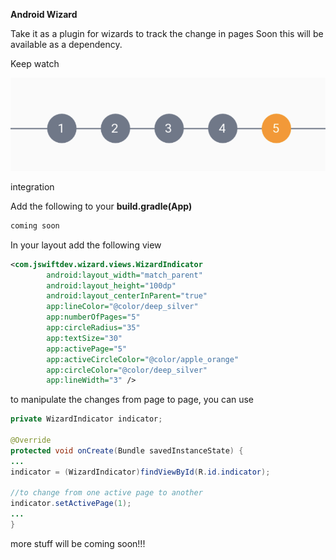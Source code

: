 **Android Wizard** 
 
Take it as a plugin for wizards to track the change in pages
Soon this will be available as a dependency. 

Keep watch

![Image](screenshots/1.png)

integration 

Add the following to your **build.gradle(App)**

```bash
coming soon
```
In your layout add the following view
``` xml
<com.jswiftdev.wizard.views.WizardIndicator
        android:layout_width="match_parent"
        android:layout_height="100dp"
        android:layout_centerInParent="true"
        app:lineColor="@color/deep_silver"
        app:numberOfPages="5"
        app:circleRadius="35"
        app:textSize="30"
        app:activePage="5"
        app:activeCircleColor="@color/apple_orange"
        app:circleColor="@color/deep_silver"
        app:lineWidth="3" />
```
to manipulate the changes from page to page, you can use
```java
private WizardIndicator indicator;

@Override
protected void onCreate(Bundle savedInstanceState) {
...
indicator = (WizardIndicator)findViewById(R.id.indicator);

//to change from one active page to another
indicator.setActivePage(1);
...
}
```

more stuff will be coming soon!!!